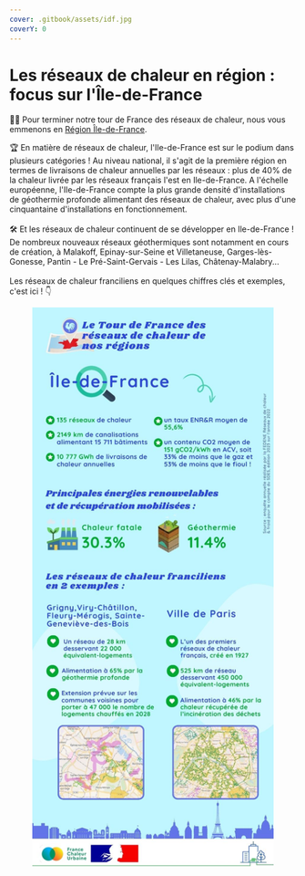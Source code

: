 ```yaml
---
cover: .gitbook/assets/idf.jpg
coverY: 0
---
```


# Les réseaux de chaleur en région : focus sur l'Île-de-France

🚴‍♂️ Pour terminer notre tour de France des réseaux de chaleur, nous vous emmenons en [Région Île-de-France](https://www.iledefrance.fr/).

🏆 En matière de réseaux de chaleur, l'Ile-de-France est sur le podium dans plusieurs catégories ! Au niveau national, il s'agit de la première région en termes de livraisons de chaleur annuelles par les réseaux : plus de 40% de la chaleur livrée par les réseaux français l'est en Ile-de-France. A l'échelle européenne, l'Ile-de-France compte la plus grande densité d'installations de géothermie profonde alimentant des réseaux de chaleur, avec plus d'une cinquantaine d'installations en fonctionnement.\
\
🛠 Et les réseaux de chaleur continuent de se développer en Ile-de-France ! De nombreux nouveaux réseaux géothermiques sont notamment en cours de création, à Malakoff, Epinay-sur-Seine et Villetaneuse, Garges-lès-Gonesse, Pantin - Le Pré-Saint-Gervais - Les Lilas, Châtenay-Malabry...\
\
Les réseaux de chaleur franciliens en quelques chiffres clés et exemples, c'est ici ! 👇

<figure><img src=".gitbook/assets/FCU_iledefrance.jpg" alt=""><figcaption></figcaption></figure>
